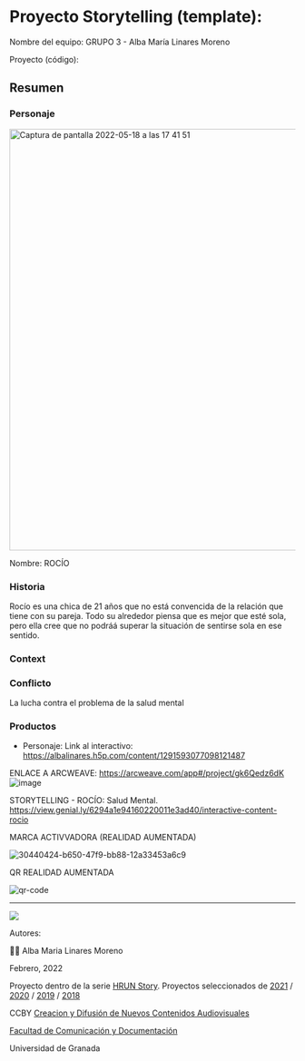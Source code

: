 

# Proyecto Storytelling (template): 

Nombre del equipo: GRUPO 3 - Alba María Linares Moreno


Proyecto (código): 


## Resumen


### Personaje


<img width="743" alt="Captura de pantalla 2022-05-18 a las 17 41 51" src="https://user-images.githubusercontent.com/101641555/169085062-18afb291-9c59-4a44-a05e-326116e732cc.png">




Nombre: ROCÍO


### Historia
Rocío es una chica de 21 años que no está convencida de la relación que tiene con su pareja. Todo su alrededor piensa que es mejor que esté sola, pero ella cree que no podráá superar la situación de sentirse sola en ese sentido. 

### Context

### Conflicto  
La lucha contra el problema de la salud mental 

### Productos

- Personaje: 
Link al interactivo: https://albalinares.h5p.com/content/1291593077098121487  

ENLACE A ARCWEAVE: https://arcweave.com/app#/project/gk6Qedz6dK ![image](https://user-images.githubusercontent.com/101641555/169084418-f606ab66-dff3-4673-8e2a-7dcdcac6abca.png)

 
STORYTELLING - ROCÍO: Salud Mental. https://view.genial.ly/6294a1e94160220011e3ad40/interactive-content-rocio 
 


MARCA ACTIVVADORA (REALIDAD AUMENTADA)  

![30440424-b650-47f9-bb88-12a33453a6c9](https://user-images.githubusercontent.com/101641555/169083265-c22ddfef-9f4e-4eeb-9d28-2b8384a1f1c9.png)

QR REALIDAD AUMENTADA  

![qr-code](https://user-images.githubusercontent.com/101641555/169083306-a18b3c70-cf10-4e6c-b265-69bcebbd1f6d.png)


------
![](https://upload.wikimedia.org/wikipedia/commons/thumb/6/62/CC-BY-SA-Andere_Wikis_%28v%29.svg/200px-CC-BY-SA-Andere_Wikis_%28v%29.svg.png)


Autores:  
<!---
Incluir lista de personas del grupo 
Se puede añadir enlace a página personal de github o lo que se quiera...(optativo)
-->

👩🏼 Alba Maria Linares Moreno 

<!---
Lista completa de emojis de markDown - https://gist.github.com/rxaviers/7360908) 
-->



Febrero, 2022

Proyecto dentro de la serie [HRUN Story](https://github.com/mgea/storytelling_21/blob/master/What_is_a_HRUN_story.md). 
Proyectos seleccionados de  [2021](https://github.com/mgea/storytelling/blob/master/2021/readme.md) / [2020](https://github.com/mgea/storytelling/blob/master/2020/readme.md)  / 
[2019](https://github.com/mgea/storytelling/blob/master/2019/readme.md) / [2018](https://github.com/mgea/storytelling/blob/master/2018/readme.md) 

CCBY [Creacion y Difusión de Nuevos Contenidos Audiovisuales](http://utopolis.ugr.es/medialab)

[Facultad de Comunicación y Documentación](http://fcd.ugr.es)

Universidad de Granada
